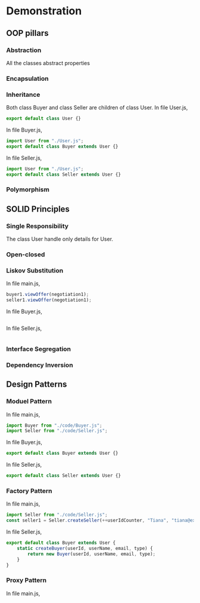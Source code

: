 # Demonstration

## OOP pillars

### Abstraction
All the classes abstract properties 

### Encapsulation


### Inheritance
Both class Buyer and class Seller are children of class User.
In file User.js,
```javascript
export default class User {}
```
In file Buyer.js,
```javascript
import User from "./User.js";
export default class Buyer extends User {}
```
In file Seller.js,
```javascript
import User from "./User.js";
export default class Seller extends User {}
```

### Polymorphism




## SOLID Principles

### Single Responsibility
The class User handle only details for User.

### Open-closed

### Liskov Substitution

In file main.js,
```javascript
buyer1.viewOffer(negotiation1);
seller1.viewOffer(negotiation1);
```
In file Buyer.js,
```javascript

```
In file Seller.js,
```javascript

```

### Interface Segregation


### Dependency Inversion



## Design Patterns

### Moduel Pattern
In file main.js,
```javascript
import Buyer from "./code/Buyer.js";
import Seller from "./code/Seller.js";
```
In file Buyer.js,
```javascript
export default class Buyer extends User {}
```
In file Seller.js,
```javascript
export default class Seller extends User {}
```

### Factory Pattern
In file main.js,
```javascript
import Seller from "./code/Seller.js";
const seller1 = Seller.createSeller(++userIdCounter, "Tiana", "tiana@example.com", "seller");
```
In file Seller.js,
```javascript
export default class Buyer extends User {
    static createBuyer(userId, userName, email, type) {
        return new Buyer(userId, userName, email, type);
    }
}
```

### Proxy Pattern
In file main.js,

